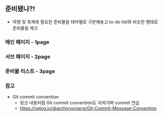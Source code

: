 ## 준비됐나?!
- 여행 및 축제에 필요한 준비물을 테마별로 구분해놓고 to-do list와 비슷한 형태로 준비물을 체크

### 메인 페이지 - 1page

### 서브 페이지 - 2page

### 준비물 리스트 - 3page

### 참고
- Git commit convention 
  - 링크 내용처럼 Git commit convention도 지켜가며 commit 연습
  - https://velog.io/@archivvonjang/Git-Commit-Message-Convention